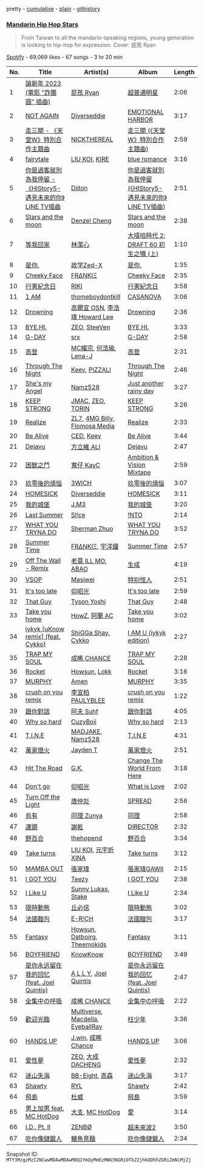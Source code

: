 pretty - [cumulative](/playlists/cumulative/37i9dQZF1DWVNQeZtY2TDM.md) - [plain](/playlists/plain/37i9dQZF1DWVNQeZtY2TDM) - [githistory](https://github.githistory.xyz/mackorone/spotify-playlist-archive/blob/main/playlists/plain/37i9dQZF1DWVNQeZtY2TDM)

### [Mandarin Hip Hop Stars](https://open.spotify.com/playlist/37i9dQZF1DWVNQeZtY2TDM)

> From Taiwan to all the mandarin\-speaking regions, young generation is looking to hip\-hop for expression\. Cover: 屁孩 Ryan

[Spotify](https://open.spotify.com/user/spotify) - 69,069 likes - 67 songs - 3 hr 20 min

| No. | Title | Artist(s) | Album | Length |
|---|---|---|---|---|
| 1 | [論新年 2023 \(電影 ”詐團圓” 插曲\)](https://open.spotify.com/track/3DlbW8nE2yrG2bY3HAE0v8) | [屁孩 Ryan](https://open.spotify.com/artist/5Uru7pLzT6nfOmJfTyZsAu) | [超普通明星](https://open.spotify.com/album/3nuf5D1IHjOqGIwFF8iyYC) | 2:06 |
| 2 | [NOT AGAIN](https://open.spotify.com/track/68RnWaD3WSGOqAyI4XarUe) | [Diverseddie](https://open.spotify.com/artist/3aia8Qn8pZXJldrYzQqOOq) | [EMOTIONAL HARBOR](https://open.spotify.com/album/3kQUVRjvJoCKCyB6B0V7ad) | 3:17 |
| 3 | [走三關 \- 《天堂W》特別合作主題曲](https://open.spotify.com/track/0S7w84PjyAngv8J5ppSjyP) | [NICKTHEREAL](https://open.spotify.com/artist/1fHw35wWkpOw05sswFSl70) | [走三關 \(《天堂W》特別合作主題曲\)](https://open.spotify.com/album/55F03WZYVqI5XVjLP9IpSN) | 2:59 |
| 4 | [fairytale](https://open.spotify.com/track/4v8XJrPB1rgVa9bk1Ravab) | [LIU KOI](https://open.spotify.com/artist/08oPfsqJWRQaDYTupwwXrE), [KIRE](https://open.spotify.com/artist/2KZp9cq9DQ9unz17ohWTlL) | [blue romance](https://open.spotify.com/album/0Z6QJdE9wj1iYl3RF73W5b) | 3:16 |
| 5 | [你是過客就別為我停留 \- 《HIStory5\-遇見未來的你》LINE TV插曲](https://open.spotify.com/track/0EWIf5Ey2QR9mcb0OTiSdO) | [Diiton](https://open.spotify.com/artist/4igBpYxC0VLHP0Cz2BH2dQ) | [你是過客就別為我停留 \(《HIStory5\-遇見未來的你》LINE TV插曲\)](https://open.spotify.com/album/10w8HqR6z9vpQiY6rFpFIN) | 2:51 |
| 6 | [Stars and the moon](https://open.spotify.com/track/1nsLmjGBukGTKfPSs1S22Y) | [Denzel Cheng](https://open.spotify.com/artist/6HdMvBWAXWnxX5LEWlgluN) | [Stars and the moon](https://open.spotify.com/album/0Nxgo30SZiskXMCAoNtaMe) | 2:38 |
| 7 | [等我回家](https://open.spotify.com/track/50GDabMUjaJuscuPxocTCH) | [林潔心](https://open.spotify.com/artist/3wVMSx6wqCYFZ6Q6vqIFCx) | [大嘻哈時代 2: DRAFT 60 初生之犢 \(上\)](https://open.spotify.com/album/0IH8jvTECtBqE53Jx77mtO) | 1:10 |
| 8 | [是你.](https://open.spotify.com/track/3fiXwwPL7cUvD7BqkHdN0J) | [政学Zed\-X](https://open.spotify.com/artist/7DAjUaK40De066EOFR6fxB) | [是你.](https://open.spotify.com/album/46mCiXY4QlWCV2q34BQlG9) | 1:35 |
| 9 | [Cheeky Face](https://open.spotify.com/track/0Tfl1o2814LFQEM1gN6fRI) | [FRΔNKIΞ](https://open.spotify.com/artist/1FOLZ9XbMSOUW5J8iZMNKv) | [Cheeky Face](https://open.spotify.com/album/2tqxlymoGzrD0qBt5iLMXm) | 2:35 |
| 10 | [行憲紀念日](https://open.spotify.com/track/4ZOvfG6ZNXr05QGgOe4N55) | [RIKI](https://open.spotify.com/artist/03sz3uNFikpSX6YtwtXz1z) | [行憲紀念日](https://open.spotify.com/album/0JQVAB9iWGufwRjiZY5Yc0) | 3:58 |
| 11 | [1 AM](https://open.spotify.com/track/35KBw8OtWX30KkATDRAAmM) | [thomeboydontkill](https://open.spotify.com/artist/0Ix8VdcAuHEG913ZtibvEw) | [CASANOVA](https://open.spotify.com/album/1KO2gb1wj1RmePUnjSlWN8) | 3:06 |
| 12 | [Drowning](https://open.spotify.com/track/1XXvo0XLQqEnIb0fjEr0C8) | [高爾宣 OSN](https://open.spotify.com/artist/4TcOznbEZBqev21LzAH4KE), [李浩瑋 Howard Lee](https://open.spotify.com/artist/7EkkWNWPiWFQ0rA9IEmMXs) | [Drowning](https://open.spotify.com/album/6tC3xfxVub5WUYcWlO7PG3) | 2:36 |
| 13 | [BYE,HI.](https://open.spotify.com/track/0TNW0Aj7J8mR4sPYlZiXuB) | [ZEO](https://open.spotify.com/artist/7vtia4HP3xY8RPfBLIvkM6), [SteeVen](https://open.spotify.com/artist/12loNOxcT4D1qljwIhbmVJ) | [BYE,HI.](https://open.spotify.com/album/3hPS5Zm6iTRVQ2Czmx6DrR) | 3:33 |
| 14 | [G\-DAY](https://open.spotify.com/track/26ZswMYK6GNDPZSg8WT8Gj) | [srx](https://open.spotify.com/artist/1NaPPojIvTCnhJCz0GQeL8) | [G\-DAY](https://open.spotify.com/album/0FvNeEYLIeGHUz21edOp7E) | 2:58 |
| 15 | [高登](https://open.spotify.com/track/181VnAeg2EOKQ8GyiSIMB8) | [MC耀宗](https://open.spotify.com/artist/0P5VW67DISdcNKmRs18ldO), [何浩瑜](https://open.spotify.com/artist/2rl3iZRGMYw1p1kLomHwQB), [Lena\-J](https://open.spotify.com/artist/5ORM7O0WPOpCDCA1gMVrRl) | [高登](https://open.spotify.com/album/515yeRdh4jTKHLkB9qCIRt) | 2:31 |
| 16 | [Through The Night](https://open.spotify.com/track/3vnPw6ErvNgjYpwaEACaex) | [Keev](https://open.spotify.com/artist/2KS5HYsDqrlhrMDLcxWoAK), [PIZZALI](https://open.spotify.com/artist/5AIqzRLM5XgtjdCjnbvJx7) | [Through The Night](https://open.spotify.com/album/1C9RdQieUsv3B1L5NUjYjv) | 2:46 |
| 17 | [She's my Angel](https://open.spotify.com/track/3vC5pSvyBaX8apdX9FlSA3) | [Namz528](https://open.spotify.com/artist/4ZAC7xRO5PxFI9NCEeODMI) | [Just another rainy day](https://open.spotify.com/album/2omGwfCACy0WmLNVUnZaUS) | 3:27 |
| 18 | [KEEP STRONG](https://open.spotify.com/track/0sllmQCF8aflOHbBdayiUL) | [JMAC](https://open.spotify.com/artist/1RzmUd01CblyPpP4R18Gts), [ZEO](https://open.spotify.com/artist/7vtia4HP3xY8RPfBLIvkM6), [TORIN](https://open.spotify.com/artist/3eJKhCseMlxnJSKyNF4XoP) | [KEEP STRONG](https://open.spotify.com/album/4ttmWw4L2sgIbczzL1Swuk) | 3:26 |
| 19 | [Realize](https://open.spotify.com/track/4wBO2jqgWccyrg1dQaAxX7) | [ZL7](https://open.spotify.com/artist/1RUGX6XkAnOk25OZBjwXjX), [4MG Billy](https://open.spotify.com/artist/0I0eDfomg8shM0Pm0nLmCL), [Flomosa Media](https://open.spotify.com/artist/5GMBqjlvRxThEATjgXnqiB) | [Realize](https://open.spotify.com/album/6Yg2Nb5b3z9D8A4hLiv2LK) | 2:33 |
| 20 | [Be Alive](https://open.spotify.com/track/1SI4Jhz2pK8kEBXY6dgzGr) | [CED](https://open.spotify.com/artist/3M1YtHr7K9yHjawwbJ2DgC), [Keev](https://open.spotify.com/artist/2KS5HYsDqrlhrMDLcxWoAK) | [Be Alive](https://open.spotify.com/album/33SL2ccRH87zKgaZK9BDhF) | 3:44 |
| 21 | [Dejavu](https://open.spotify.com/track/0c4SYDG2fS04yf2A1Wteu6) | [方立維 ALI](https://open.spotify.com/artist/5oiYskVLYnZXoPDYJU3NHc) | [Dejavu](https://open.spotify.com/album/1fNhUx4JEb40ZozFIeS4f2) | 2:47 |
| 22 | [困獸之鬥](https://open.spotify.com/track/5Y9kdaZmK3TXhSJ6cIOPTA) | [寬仔 KayC](https://open.spotify.com/artist/0M9DxjE7JknX8mQAa75xQA) | [Ambition & Vision Mixtape](https://open.spotify.com/album/4s8UWwb2yJ2Bq7LolOQuOG) | 2:59 |
| 23 | [玖零後的煩惱](https://open.spotify.com/track/5o7BMBrad8XfHEFu5nKiWF) | [3WICH](https://open.spotify.com/artist/7yjW5gsSBFMdJ6rAU827kn) | [玖零後的煩惱](https://open.spotify.com/album/1CGh6VHlVXsQ66JQeWf0fy) | 3:07 |
| 24 | [HOMESICK](https://open.spotify.com/track/14AHfTN3CXFiaLuilTjRIL) | [Diverseddie](https://open.spotify.com/artist/3aia8Qn8pZXJldrYzQqOOq) | [HOMESICK](https://open.spotify.com/album/6luQqRpyitjgUCIUd2jn5B) | 3:11 |
| 25 | [我的城堡](https://open.spotify.com/track/5dYNl6a3U5x6N8beswH0Md) | [J.M3](https://open.spotify.com/artist/1iuvFwzMREPmNlzoX1h8gx) | [我的城堡](https://open.spotify.com/album/73Vupnm187tTrROhONaSGu) | 3:20 |
| 26 | [Last Summer](https://open.spotify.com/track/0dlsXsg8Ch0a8yXlwkbE6T) | [Sl!ce](https://open.spotify.com/artist/4bJUbD6HkkVIVKmYYmKyIC) | [!NTO](https://open.spotify.com/album/3W4T7867lQuPCCZnTvdglU) | 2:14 |
| 27 | [WHAT YOU TRYNA DO](https://open.spotify.com/track/6CikUnzb21HuxwIxFsBiel) | [Sherman Zhuo](https://open.spotify.com/artist/6Ol8MzcK4ARqC8cTJbFxAw) | [WHAT YOU TRYNA DO](https://open.spotify.com/album/7m2w81M1TMq1cCUugRzUob) | 3:52 |
| 28 | [Summer Time](https://open.spotify.com/track/11FoRzYaFF7PzdYOoeVDf5) | [FRΔNKIΞ](https://open.spotify.com/artist/1FOLZ9XbMSOUW5J8iZMNKv), [宇洋鐘](https://open.spotify.com/artist/230fc6ivfV9DflZhxUc3Qd) | [Summer Time](https://open.spotify.com/album/0ss8it0WOUQv1c6yMe3sf1) | 2:57 |
| 29 | [Off The Wall \- Remix](https://open.spotify.com/track/0DsRDAB6JIwWi3dDPeAo08) | [老莫 ILL MO](https://open.spotify.com/artist/4JGm6vTwtCqjf0C3kxXx6y), [ABAO](https://open.spotify.com/artist/1aGVe9rnzjBX8HOgOvF1UV) | [生成](https://open.spotify.com/album/2Fx0ZE76LMrLhhiHRIA7yJ) | 4:19 |
| 30 | [VSOP](https://open.spotify.com/track/2ZZfMXI72NgTFzqIHlujeu) | [Masiwei](https://open.spotify.com/artist/0fyaEHmSmZs2YWMgbruITA) | [特别怪人](https://open.spotify.com/album/7yVztUBjdi5y1ZZ793fRXK) | 2:51 |
| 31 | [It's too late](https://open.spotify.com/track/5YX5DCIzxrj2UPHWXUx4TI) | [仰昭光](https://open.spotify.com/artist/1R3kmFH4Bl1hbEG9ulEE2d) | [It's too late](https://open.spotify.com/album/5ZmNqijX2Fon23RSNBz9BT) | 2:59 |
| 32 | [That Guy](https://open.spotify.com/track/6FBCLU5nIwc21sYcPy8ubP) | [Tyson Yoshi](https://open.spotify.com/artist/3dayhmhJfL4I8w1PuL9MqQ) | [That Guy](https://open.spotify.com/album/59fBBYyNek6i29jPxHEkRd) | 2:48 |
| 33 | [Take you home](https://open.spotify.com/track/7b2XfiPF4aVpeidKAhZWAK) | [HowZ](https://open.spotify.com/artist/348ClvzEm6fr680BJOeYcE), [阿蘭 AC](https://open.spotify.com/artist/4rmyrkHJMMD1i00eFs5jem) | [Take you home](https://open.spotify.com/album/59Ajn4X0vvYMSJodkbom1u) | 3:02 |
| 34 | [iykyk \[uKnow remix\] \(feat\. Cykko\)](https://open.spotify.com/track/1dIVBjB3l1hZF4Cw9aI1tp) | [ShiGGa Shay](https://open.spotify.com/artist/3vYlOrtxEjNzvUPhacOdoV), [Cykko](https://open.spotify.com/artist/6gQ5lg2r9qzumBycPid5Va) | [I AM U \(iykyk edition\)](https://open.spotify.com/album/2RGuqD1FBSe2xIkymDZlrS) | 2:27 |
| 35 | [TRAP MY SOUL](https://open.spotify.com/track/4LdTBI0N1pk618F6dJxa0C) | [成晞 CHANCE](https://open.spotify.com/artist/1ae7R67p3kRJfOU4L6mfII) | [TRAP MY SOUL](https://open.spotify.com/album/1h43FGlDYSkCjyan1udZwl) | 2:28 |
| 36 | [Rocket](https://open.spotify.com/track/4a84VexzzgSrbUKZQlhThl) | [Howsun](https://open.spotify.com/artist/1DM0LnRUVhKiR4N5GrrA7p), [Lokk](https://open.spotify.com/artist/6aEGtuPEh9zI1szpEybe4P) | [Rocket](https://open.spotify.com/album/3oXxo7GVzJD54DfdRFMeSU) | 3:16 |
| 37 | [MURPHY](https://open.spotify.com/track/3ycWtTByO3wktjHjL84jU1) | [Amen](https://open.spotify.com/artist/04l2LHKfU4ZBUX7UgOQHGP) | [MURPHY](https://open.spotify.com/album/1VZPDszF7kXtWU7egEh9ml) | 3:35 |
| 38 | [crush on you remix](https://open.spotify.com/track/35aMeEljcCaAlF7Z7Dkwzu) | [李宜柏PAULYBLEE](https://open.spotify.com/artist/6rCZx04nawchlA7kTA0c9v) | [crush on you remix](https://open.spotify.com/album/6iEVDXAZ965UVYKauPeR35) | 1:22 |
| 39 | [跟你對話](https://open.spotify.com/track/6au1VUVBbpkzvdbZ9m8gIG) | [阿夫 Suhf](https://open.spotify.com/artist/1lIHC3tPoXBlSYQwSMoIYY) | [跟你對話](https://open.spotify.com/album/5MgUD99Gdq0q3f52vwAlEx) | 4:05 |
| 40 | [Why so hard](https://open.spotify.com/track/33vxVNJ4hEGkTLGwJzulZV) | [CuzyBoii](https://open.spotify.com/artist/1trYwqXrzNL5dSXx7xrclq) | [Why so hard](https://open.spotify.com/album/5xJ889nCzswDhcG8yuZxaR) | 2:13 |
| 41 | [T.I.N.E](https://open.spotify.com/track/2JvCfGFW1j4KoXiBQvanAy) | [MADJAKE](https://open.spotify.com/artist/2LcNeXQLThjoeqdcfFUurK), [Namz528](https://open.spotify.com/artist/4ZAC7xRO5PxFI9NCEeODMI) | [T.I.N.E](https://open.spotify.com/album/0KCcI4WWTXeGxcO8aq1BXY) | 4:31 |
| 42 | [萬家燈火](https://open.spotify.com/track/3P78Tea2rsiItM9HnIBL3N) | [Jayden T](https://open.spotify.com/artist/1QJdKypAIxPbGrP2ISGNsP) | [萬家燈火](https://open.spotify.com/album/4HzYJ511FCnJomKNvDufuX) | 2:51 |
| 43 | [Hit The Road](https://open.spotify.com/track/6jDgdAQZDHKFENX1wywmLI) | [G.K.](https://open.spotify.com/artist/6oQww0uMiqePdArgcGKx2S) | [Change The World From Here](https://open.spotify.com/album/3WC5WBEY8fs6lAMfQpaAeT) | 3:18 |
| 44 | [Don't go](https://open.spotify.com/track/1yoXfV6BMWcRfg3fOqhZ7x) | [仰昭光](https://open.spotify.com/artist/1R3kmFH4Bl1hbEG9ulEE2d) | [What is Love](https://open.spotify.com/album/7iElRORom3XlsLJTpgc6ug) | 2:02 |
| 45 | [Turn Off the Light](https://open.spotify.com/track/4zLguzjnEzq3WcH6mJkcWR) | [唐仲彣](https://open.spotify.com/artist/2AXIg0cc8pzzVcNnE3sSI6) | [SPREAD](https://open.spotify.com/album/0Z6AHQ6ZIm8vEhwgoUNRWt) | 2:56 |
| 46 | [烏有](https://open.spotify.com/track/1jKJOUckSjJxQYf8Fdhxrf) | [同理 Zunya](https://open.spotify.com/artist/3tsoImRDSW4JEcL2CdIUmo) | [同理](https://open.spotify.com/album/4nT7s21AuoufYR4FcLqvKR) | 2:58 |
| 47 | [運鏡](https://open.spotify.com/track/2ZYyfPrCb8uC8hqtsgVysv) | [謝乾](https://open.spotify.com/artist/0k5FX2v4FJxwStm40Vr8cA) | [DIRECTOR](https://open.spotify.com/album/1RSrpjBZMN4qJp1w4SYSmj) | 2:32 |
| 48 | [野百合](https://open.spotify.com/track/1byiztwbgvGLUp61H5H2gU) | [thehopend](https://open.spotify.com/artist/32lrEgDlSQ0p6KLJckSvXd) | [野百合](https://open.spotify.com/album/1h1UQlFdvtu9U6eDQibPv8) | 3:34 |
| 49 | [Take turns](https://open.spotify.com/track/1OBJ7Odl1OAwftWmpGHdmP) | [LIU KOI](https://open.spotify.com/artist/08oPfsqJWRQaDYTupwwXrE), [元宇炘 XINA](https://open.spotify.com/artist/1gBd8Lykf7k3FfVxmUvMpb) | [Take turns](https://open.spotify.com/album/4XNMyTnxdAW0XTqFxxFwvi) | 3:12 |
| 50 | [MAMBA OUT](https://open.spotify.com/track/79cPcjWiGtaJu6FFsQRxOE) | [張家瑋](https://open.spotify.com/artist/2HHuNl5MC0JrBqUdVzYvNY) | [張家瑋GAWII](https://open.spotify.com/album/6IF3yOoo2F3VAUwDtsTsRu) | 2:15 |
| 51 | [I GOT YOU](https://open.spotify.com/track/0ZYmHuq7ReGSzmOq4CRh0L) | [Teezy](https://open.spotify.com/artist/5P4IE6bIqsXDKHf5Z7vmeA) | [I GOT YOU](https://open.spotify.com/album/0IXE3ZZaput5VmZBdFU1HB) | 2:38 |
| 52 | [I Like U](https://open.spotify.com/track/4TF62eg1E2VDeA53vOu4Wu) | [Sunny Lukas](https://open.spotify.com/artist/25htISTA2qcgslohjTAF2b), [Stake](https://open.spotify.com/artist/21LsS6OYnQ2g34898N9oKl) | [I Like U](https://open.spotify.com/album/0j0f4z2ZijFbM1VGKvzlwC) | 2:34 |
| 53 | [限時動態](https://open.spotify.com/track/2v9BGAYjSKc27k5E6Fn2fX) | [丘必信](https://open.spotify.com/artist/5xDGUfV48XCxCSo1dJB5MY) | [限時動態](https://open.spotify.com/album/6vLWx26dBwOFTU3WJzXSJ8) | 3:02 |
| 54 | [法國麵包](https://open.spotify.com/track/6V6acy5yCCgJ8BPkJwpLnx) | [E\-R!CH](https://open.spotify.com/artist/0pzBHzC3K5m5HHGMQu7qcW) | [法國麵包](https://open.spotify.com/album/60pjJr3ZAWVcFQ3sS70ycT) | 3:17 |
| 55 | [Fantasy](https://open.spotify.com/track/1AlVZGi4E2eXTW6Gx9MgCP) | [Howsun](https://open.spotify.com/artist/1DM0LnRUVhKiR4N5GrrA7p), [Datboirg](https://open.spotify.com/artist/45XiNDpEDyAPZCyZV52qxE), [Theemokids](https://open.spotify.com/artist/53UiofemDVWHC0ZdyaTziK) | [Fantasy](https://open.spotify.com/album/3WdN2dSCQRekQ3e6K9PPtH) | 3:11 |
| 56 | [BOYFRIEND](https://open.spotify.com/track/3mBTkjcrgngBTwhxnTKtfq) | [KnowKnow](https://open.spotify.com/artist/5RDc1XN9Dj5KcNGPMEhtzN) | [BOYFRIEND](https://open.spotify.com/album/6rAPUsw0dCdMYFjxGj17Lf) | 3:49 |
| 57 | [是你永远留在我的回忆 \(feat\. Joel Quintis\)](https://open.spotify.com/track/0ZsJoQ3FywSGA7FpdE1uub) | [A L L Y](https://open.spotify.com/artist/5dNArcpStx21v09UWxzumf), [Joel Quintis](https://open.spotify.com/artist/3q11dOe2pSvKVQlr4XTMmH) | [是你永远留在我的回忆 \(feat\. Joel Quintis\)](https://open.spotify.com/album/5NY51MPi1MbNESkxtx8Jrs) | 2:47 |
| 58 | [全集中の呼吸](https://open.spotify.com/track/2vZ3xpB5w5baxF4CHqwfzs) | [成晞 CHANCE](https://open.spotify.com/artist/1ae7R67p3kRJfOU4L6mfII) | [全集中の呼吸](https://open.spotify.com/album/0ktYmCypCYJiWHHl1LGrFV) | 2:22 |
| 59 | [歡迎光臨](https://open.spotify.com/track/3z1fDUPBQL43PrcmkQ7IY5) | [Multiverse](https://open.spotify.com/artist/0l2z1SB8aaIp8vNhI9i5YL), [Macdella](https://open.spotify.com/artist/2jGajbF57J3EZGtAjeH3Q0), [EyeballRay](https://open.spotify.com/artist/363CQz6rPzByyhhWS1zUQq) | [枉少年](https://open.spotify.com/album/5oeCirhdu856CeS3S6O0Nv) | 3:36 |
| 60 | [HANDS UP](https://open.spotify.com/track/7tQoVJI4YoMDkYCyEEztsu) | [J.win](https://open.spotify.com/artist/6pcfBsij9bi4yKK1YMpYNH), [成晞 Chance](https://open.spotify.com/artist/3TiJFoaEy17tkPpUTXEJdL) | [HANDS UP](https://open.spotify.com/album/41LQn41qNxBPR6FI4dbYQY) | 3:06 |
| 61 | [愛性夢](https://open.spotify.com/track/44UqpL5C2iIr97sQVgqxPf) | [ZEO](https://open.spotify.com/artist/7vtia4HP3xY8RPfBLIvkM6), [大成 DACHENG](https://open.spotify.com/artist/0MaqpZ2XPzGx6Y9m02yeCN) | [愛性夢](https://open.spotify.com/album/0X5xRfX7k9l7TmJtYG1EjN) | 2:32 |
| 62 | [迷山失海](https://open.spotify.com/track/1FfqZLfro72pnZAaNMFcur) | [BB\-Eight](https://open.spotify.com/artist/62tVQF5BtTcALWVGOfbDQl), [高森](https://open.spotify.com/artist/2Y569RQDuQLhVVOlI2rtOF) | [迷山失海](https://open.spotify.com/album/3LR5krsoY2sttxAMtsUJjN) | 3:17 |
| 63 | [Shawty](https://open.spotify.com/track/6p5d0gVSIDOBEc2YaRygox) | [RYL](https://open.spotify.com/artist/0ZRlG17oF5oBb0PBnawQ7B) | [Shawty](https://open.spotify.com/album/0eetw6AUhqabp0quVtwKT2) | 2:42 |
| 64 | [飛島](https://open.spotify.com/track/2U8qPgAdNm28hHZXljOUHF) | [杜威](https://open.spotify.com/artist/3tyiZmpX5GnnNgYY5um4BS) | [飛島](https://open.spotify.com/album/0239WiFS0ln7Oulknuhc25) | 3:59 |
| 65 | [男上加男 feat\. MC HotDog](https://open.spotify.com/track/4mI2IMmfMKLLzRpPpx6Gpp) | [大支](https://open.spotify.com/artist/4SXx5pMoj7uGi1WPcZhvXA), [MC HotDog](https://open.spotify.com/artist/4maR8o69pil8CrclOiFVVW) | [愛](https://open.spotify.com/album/78uI4p4hCof8mEWYxRtBF5) | 3:14 |
| 66 | [I.D., Pt\. II](https://open.spotify.com/track/41OvwTB8sYhV4jXqBSw4rv) | [ZENBØ](https://open.spotify.com/artist/4Rh3HXq1VRYzQJ3rl2MUfG) | [超未來波2](https://open.spotify.com/album/3qTUc6SYyXmZTLxzx6eF1t) | 3:50 |
| 67 | [吃你像鏈鋸人](https://open.spotify.com/track/5SVdba3pAmFfKUx96jTy5n) | [鱔魚意麵](https://open.spotify.com/artist/6ql8ciVcd9AS7fem0Csg67) | [吃你像鏈鋸人](https://open.spotify.com/album/7twLqiSpXzXf6aAxaC31uL) | 2:34 |

Snapshot ID: `MTY3MzgzMzI2NCwwMDAwMDAwMDQ1YmQyMmEzMWU3NGRiOTk2ZjhkODhhZGRiZmNiMjZj`
